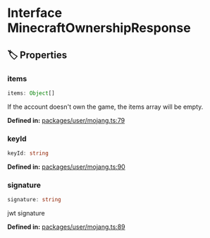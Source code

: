 # Interface MinecraftOwnershipResponse

## 🏷️ Properties

### items

```ts
items: Object[]
```
If the account doesn't own the game, the items array will be empty.
<p style="font-size: 14px; color: var(--vp-c-text-2)">
<strong>Defined in:</strong> <a href="https://github.com/voxelum/minecraft-launcher-core-node/blob/master/packages/user/mojang.ts#L79" target="_blank" rel="noreferrer">packages/user/mojang.ts:79</a>
</p>


### keyId

```ts
keyId: string
```
<p style="font-size: 14px; color: var(--vp-c-text-2)">
<strong>Defined in:</strong> <a href="https://github.com/voxelum/minecraft-launcher-core-node/blob/master/packages/user/mojang.ts#L90" target="_blank" rel="noreferrer">packages/user/mojang.ts:90</a>
</p>


### signature

```ts
signature: string
```
jwt signature
<p style="font-size: 14px; color: var(--vp-c-text-2)">
<strong>Defined in:</strong> <a href="https://github.com/voxelum/minecraft-launcher-core-node/blob/master/packages/user/mojang.ts#L89" target="_blank" rel="noreferrer">packages/user/mojang.ts:89</a>
</p>


